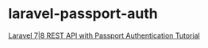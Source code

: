 # laravel-passport-auth

[Laravel 7|8 REST API with Passport Authentication Tutorial](https://www.positronx.io/laravel-rest-api-with-passport-authentication-tutorial/)